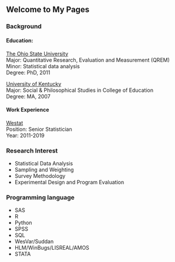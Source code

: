 ## Welcome to My Pages


### Background

#### Education: 

[The Ohio State University](https://www.osu.edu)   
Major: Quantitative Research, Evaluation and Measurement (QREM)   
Minor: Statistical data analysis  
Degree: PhD, 2011

[University of Kentucky](http://www.uky.edu)      
Major: Social & Philosophical Studies in College of Education    
Degree: MA, 2007

#### Work Experience 
[Westat](http://www.westat.com)    
Position: Senior Statistician    
Year: 2011-2019  


### Research Interest

* Statistical Data Analysis     
* Sampling and Weighting      
* Survey Methodology      
* Experimental Design and Program Evaluation

### Programming language

* SAS   
* R   
* Python    
* SPSS    
* SQL
* WesVar/Suddan     
* HLM/WinBugs/LISREAL/AMOS      
* STATA     
